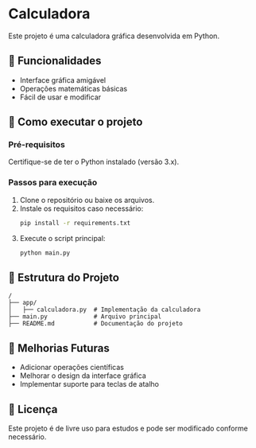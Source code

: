 # Calculadora

Este projeto é uma calculadora gráfica desenvolvida em Python.

## 📌 Funcionalidades
- Interface gráfica amigável
- Operações matemáticas básicas
- Fácil de usar e modificar

## 🚀 Como executar o projeto

### Pré-requisitos
Certifique-se de ter o Python instalado (versão 3.x).

### Passos para execução
1. Clone o repositório ou baixe os arquivos.
2. Instale os requisitos caso necessário:
   ```sh
   pip install -r requirements.txt
   ```
3. Execute o script principal:
   ```sh
   python main.py
   ```

## 📂 Estrutura do Projeto
```
/
├── app/
│   ├── calculadora.py  # Implementação da calculadora
├── main.py             # Arquivo principal
├── README.md           # Documentação do projeto
```

## 🔧 Melhorias Futuras
- Adicionar operações científicas
- Melhorar o design da interface gráfica
- Implementar suporte para teclas de atalho

## 📝 Licença
Este projeto é de livre uso para estudos e pode ser modificado conforme necessário.
